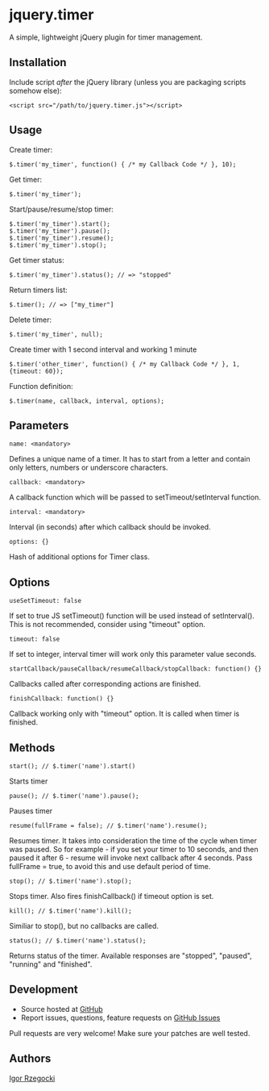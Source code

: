 # jquery.timer

A simple, lightweight jQuery plugin for timer management.

## Installation

Include script *after* the jQuery library (unless you are packaging scripts somehow else):

    <script src="/path/to/jquery.timer.js"></script>

## Usage

Create timer:

    $.timer('my_timer', function() { /* my Callback Code */ }, 10);

Get timer:

    $.timer('my_timer');

Start/pause/resume/stop timer:

    $.timer('my_timer').start();
    $.timer('my_timer').pause();
    $.timer('my_timer').resume();
    $.timer('my_timer').stop();

Get timer status:

    $.timer('my_timer').status(); // => "stopped"

Return timers list:

    $.timer(); // => ["my_timer"]

Delete timer:

    $.timer('my_timer', null);

Create timer with 1 second interval and working 1 minute

    $.timer('other_timer', function() { /* my Callback Code */ }, 1, {timeout: 60});

Function definition:

    $.timer(name, callback, interval, options);

## Parameters

    name: <mandatory>

Defines a unique name of a timer. It has to start from a letter and contain only letters, numbers or underscore characters.

    callback: <mandatory>

A callback function which will be passed to setTimeout/setInterval function.

    interval: <mandatory>

Interval (in seconds) after which callback should be invoked.

    options: {}

Hash of additional options for Timer class.

## Options

    useSetTimeout: false

If set to true JS setTimeout() function will be used instead of setInterval(). This is not recommended, consider using "timeout" option.

    timeout: false

If set to integer, interval timer will work only this parameter value seconds.

    startCallback/pauseCallback/resumeCallback/stopCallback: function() {}

Callbacks called after corresponding actions are finished.

    finishCallback: function() {}

Callback working only with "timeout" option. It is called when timer is finished.

## Methods

    start(); // $.timer('name').start()

Starts timer

    pause(); // $.timer('name').pause();

Pauses timer

    resume(fullFrame = false); // $.timer('name').resume();

Resumes timer. It takes into consideration the time of the cycle when timer was paused. So for example - if you set your timer to 10 seconds, and then paused it after 6 - resume will invoke next callback after 4 seconds. Pass fullFrame = true, to avoid this and use default period of time.

    stop(); // $.timer('name').stop();

Stops timer. Also fires finishCallback() if timeout option is set.

    kill(); // $.timer('name').kill();

Similiar to stop(), but no callbacks are called.

    status(); // $.timer('name').status();

Returns status of the timer. Available responses are "stopped", "paused", "running" and "finished".

## Development

- Source hosted at [GitHub](https://github.com/ajgon/jquery-timer)
- Report issues, questions, feature requests on [GitHub Issues](https://github.com/ajgon/jquery-timer/issues)

Pull requests are very welcome! Make sure your patches are well tested.

## Authors

[Igor Rzegocki](https://github.com/ajgon)

